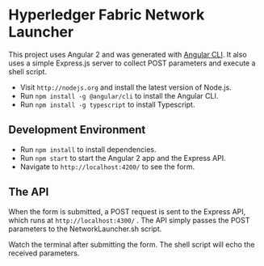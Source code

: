 # Hyperledger Fabric Network Launcher

This project uses Angular 2 and was generated with [Angular CLI](https://cli.angular.io/). It also uses a simple Express.js server to collect POST parameters and execute a shell script.

* Visit `http://nodejs.org` and install the latest version of Node.js.
* Run `npm install -g @angular/cli` to install the Angular CLI.
* Run `npm install -g typescript` to install Typescript.

## Development Environment

* Run `npm install` to install dependencies.
* Run `npm start` to start the Angular 2 app and the Express API.
* Navigate to `http://localhost:4200/` to see the form.

## The API

When the form is submitted, a POST request is sent to the Express API, which runs at `http://localhost:4300/` . The API simply passes the POST parameters to the NetworkLauncher.sh script.

Watch the terminal after submitting the form. The shell script will echo the received parameters.

